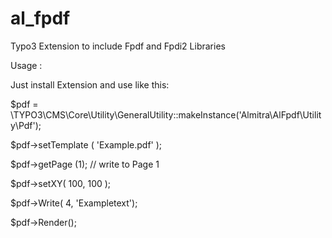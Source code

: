 # al_fpdf
Typo3 Extension to include Fpdf and Fpdi2 Libraries

Usage :

Just install Extension and use like this:

$pdf = \TYPO3\CMS\Core\Utility\GeneralUtility::makeInstance('Almitra\\AlFpdf\\Utility\\Pdf');

$pdf->setTemplate ( 'Example.pdf' );

$pdf->getPage (1); // write to Page 1

$pdf->setXY( 100, 100 );

$pdf->Write( 4, 'Exampletext');

$pdf->Render();
